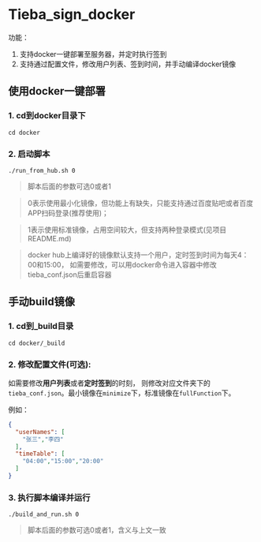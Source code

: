 # Tieba_sign_docker
功能：
1. 支持docker一键部署至服务器，并定时执行签到
2. 支持通过配置文件，修改用户列表、签到时间，并手动编译docker镜像

## 使用docker一键部署
### 1. cd到docker目录下

`cd docker`

### 2. 启动脚本

`./run_from_hub.sh 0`

> 脚本后面的参数可选0或者1

> 0表示使用最小化镜像，但功能上有缺失，只能支持通过百度贴吧或者百度APP扫码登录(推荐使用)；

> 1表示使用标准镜像，占用空间较大，但支持两种登录模式(见项目README.md)

> docker hub上编译好的镜像默认支持一个用户，定时签到时间为每天4：00和15:00，
如需要修改，可以用docker命令进入容器中修改tieba_conf.json后重启容器

## 手动build镜像
### 1. cd到_build目录

`cd docker/_build`

### 2. 修改配置文件(可选): 
如需要修改**用户列表**或者**定时签到**的时刻，
则修改对应文件夹下的`tieba_conf.json`。最小镜像在`minimize`下，标准镜像在`fullFunction`下。

例如：
````json
{
  "userNames": [
    "张三","李四"
  ],
  "timeTable": [
    "04:00","15:00","20:00"
  ]
}

````

### 3. 执行脚本编译并运行

`./build_and_run.sh 0`

> 脚本后面的参数可选0或者1，含义与上文一致



